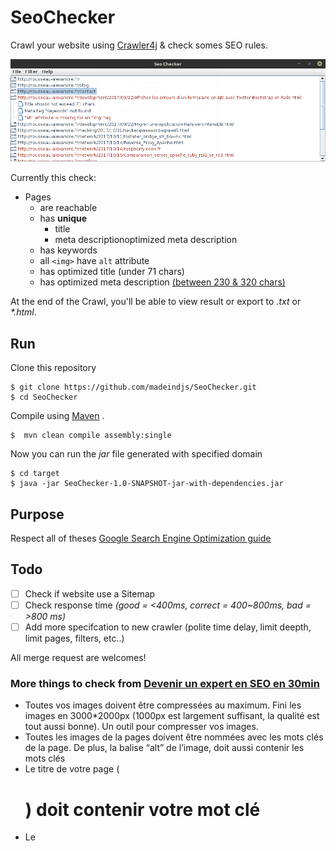 # SeoChecker

Crawl your website using [Crawler4j][crwaler4j] & check somes SEO rules. 

![Screenshot](https://raw.githubusercontent.com/madeindjs/SeoChecker/master/screenshot.png)

Currently this check:

- Pages
    - are reachable
    - has **unique**
        - title
        - meta descriptionoptimized meta description
    - has keywords
    - all `<img>` have `alt` attribute
    - has optimized title (under 71 chars)
    - has optimized meta description [(between 230 & 320 chars)](https://moz.com/blog/googles-longer-snippets)

At the end of the Crawl, you'll be able to view result or export to _.txt_ or _*.html_.

## Run

Clone this repository 

    $ git clone https://github.com/madeindjs/SeoChecker.git
    $ cd SeoChecker

Compile using [Maven](http://maven.apache.org/) .

    $  mvn clean compile assembly:single

Now you can run the *jar* file generated with specified domain

    $ cd target
    $ java -jar SeoChecker-1.0-SNAPSHOT-jar-with-dependencies.jar

## Purpose

Respect all of theses [Google Search Engine Optimization guide][google-guide]

## Todo

- [ ] Check if website use a Sitemap
- [ ] Check response time _(good = <400ms, correct = 400~800ms, bad = >800 ms)_
- [ ] Add more specifcation to new crawler (polite time delay, limit deepth, limit pages, filters, etc..)

All merge request are welcomes!

### More things to check from [Devenir un expert en SEO en 30min][medium-seo]

- Toutes vos images doivent être compressées au maximum. Fini les images en 3000*2000px (1000px est largement suffisant, la qualité est tout aussi bonne). Un outil pour compresser vos images.
- Toutes les images de la pages doivent être nommées avec les mots clés de la page. De plus, la balise “alt” de l’image, doit aussi contenir les mots clés
- Le titre de votre page (<h1>) doit contenir votre mot clé
- Le <title> de votre page doit contenir le mot clé. Sous wordpress, c’est fait automatiquement avec votre titre.
- Le <title> doit contenir au maximum 65 caractères
- Les sous titres <h2> <h3> etc. doivent aussi contenir des mots clés, des synonymes ou des termes proches.
- Votre meta description contient votre mot clé.
- Votre mot clé apparait dans l’url. 
- Pour reprendre les exemples monblog.com/sac-main-annees-80 ou monsite.fr/blog/etats-lieux-voiture
- Votre page/article doit contenir au minimum 300 mots. Si vous tenez un blog, préférez des articles riches (+800 mots).
- Votre mot clé doit représenter entre 1 à 3% de votre page. Si votre article fait 1000 mots, vous pouvez utiliser jusque 30 fois le mot “sac à main”. (Ceci est approximatif, mais Google n’accepte plus les pages “trop optimisées” et trop denses en mots clés).
- Le contenu de votre page est unique. Aucun copier coller d’un autre site.
- La page contient des liens vers d’autres articles et vers au moins un site externe.

[crwaler4j]: https://github.com/yasserg/crawler4j
[google-guide]: http://static.googleusercontent.com/media/www.google.com/fr//webmasters/docs/search-engine-optimization-starter-guide.pdf
[medium-seo]: https://medium.com/@barthbamasta/devenir-un-expert-en-seo-en-30min-7cd6d1e23de
